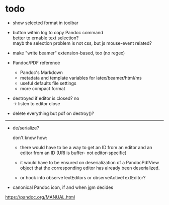 # todo

-   show selected format in toolbar

-   button within log to copy Pandoc command  
    better to ernable text selection?  
    mayb the selection problem is not css, but js mouse-event related?


-   make "write beamer" extension-based, too (no regex)

-   Pandoc/PDF reference
    -   Pandoc's Markdown
    -   metadata and template variables for latex/beamer/html/ms
    -   useful defaults file settings
    -   more compact format

-   destroyed if editor is closed? no  
    → listen to editor close

-   delete everything but pdf on destroy()?

***

-   de/serialize?

    don't know how:

    -   there would have to be a way to get an ID from an editor and an editor from an ID (URI is buffer- not editor-specific)

    -   it would have to be ensured on deserialization of a PandocPdfView object that the corresponding editor has already been deserialized.

    -   or hook into observeTextEditors or observeActiveTextEditor?

-   canonical Pandoc icon, if and when jgm decides

<https://pandoc.org/MANUAL.html>
